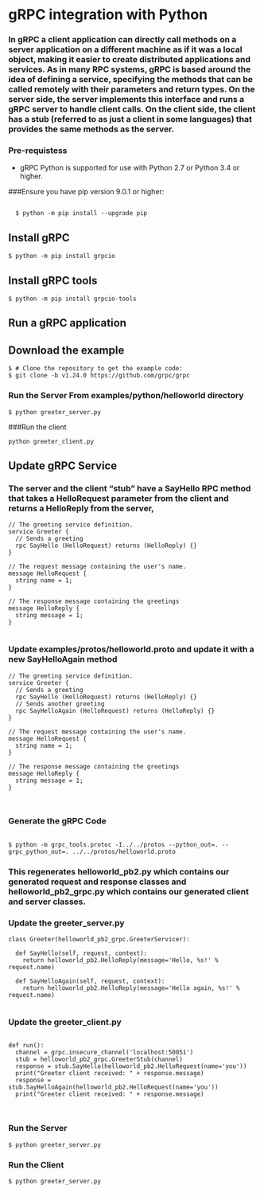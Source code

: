 # gRPC integration with Python

### In gRPC a client application can directly call methods on a server application on a different machine as if it was a local object, making it easier to create distributed applications and services. As in many RPC systems, gRPC is based around the idea of defining a service, specifying the methods that can be called remotely with their parameters and return types. On the server side, the server implements this interface and runs a gRPC server to handle client calls. On the client side, the client has a stub (referred to as just a client in some languages) that provides the same methods as the server.

### Pre-requistess

- gRPC Python is supported for use with Python 2.7 or Python 3.4 or higher. 

###Ensure you have pip version 9.0.1 or higher:

```

  $ python -m pip install --upgrade pip 

```

## Install gRPC

```
$ python -m pip install grpcio

```

## Install gRPC tools

```
$ python -m pip install grpcio-tools

```

## Run a gRPC application

## Download the example

```
$ # Clone the repository to get the example code:
$ git clone -b v1.24.0 https://github.com/grpc/grpc
```

### Run the Server From examples/python/helloworld directory

```
$ python greeter_server.py

```

###Run the client

```
python greeter_client.py

```

## Update gRPC Service

### The server and the client “stub” have a SayHello RPC method that takes a HelloRequest parameter from the client and returns a HelloReply from the server, 
```
// The greeting service definition.
service Greeter {
  // Sends a greeting
  rpc SayHello (HelloRequest) returns (HelloReply) {}
}

// The request message containing the user's name.
message HelloRequest {
  string name = 1;
}

// The response message containing the greetings
message HelloReply {
  string message = 1;
}


```
### Update examples/protos/helloworld.proto and update it with a new SayHelloAgain method
```
// The greeting service definition.
service Greeter {
  // Sends a greeting
  rpc SayHello (HelloRequest) returns (HelloReply) {}
  // Sends another greeting
  rpc SayHelloAgain (HelloRequest) returns (HelloReply) {}
}

// The request message containing the user's name.
message HelloRequest {
  string name = 1;
}

// The response message containing the greetings
message HelloReply {
  string message = 1;
}



```

### Generate the gRPC Code

```

$ python -m grpc_tools.protoc -I../../protos --python_out=. --grpc_python_out=. ../../protos/helloworld.proto

```

### This regenerates helloworld_pb2.py which contains our generated request and response classes and helloworld_pb2_grpc.py which contains our generated client and  server classes.


### Update the greeter_server.py

```
class Greeter(helloworld_pb2_grpc.GreeterServicer):

  def SayHello(self, request, context):
    return helloworld_pb2.HelloReply(message='Hello, %s!' % request.name)

  def SayHelloAgain(self, request, context):
    return helloworld_pb2.HelloReply(message='Hello again, %s!' % request.name)


```

### Update the greeter_client.py

```

def run():
  channel = grpc.insecure_channel('localhost:50051')
  stub = helloworld_pb2_grpc.GreeterStub(channel)
  response = stub.SayHello(helloworld_pb2.HelloRequest(name='you'))
  print("Greeter client received: " + response.message)
  response = stub.SayHelloAgain(helloworld_pb2.HelloRequest(name='you'))
  print("Greeter client received: " + response.message)



```

### Run the Server

```
$ python greeter_server.py

```


### Run the Client

```
$ python greeter_server.py



```
